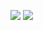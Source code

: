 ![](https://github-readme-stats.vercel.app/api?username=moyuu-az&show_icons=true?&theme=white)
![](https://github-readme-stats.vercel.app/api/top-langs/?username=moyuu-az&theme=white)